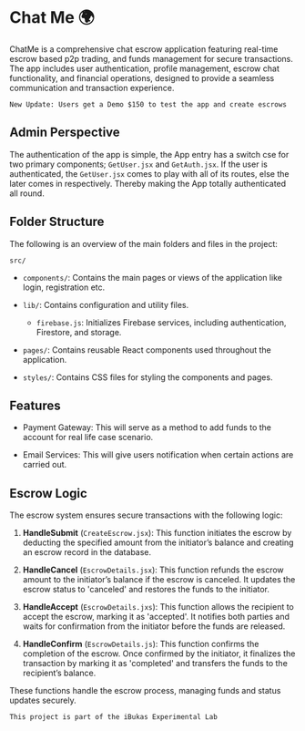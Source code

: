 # Chat Me 🌍

ChatMe is a comprehensive chat escrow application featuring real-time escrow based p2p trading, and funds management for secure transactions. The app includes user authentication, profile management, escrow chat functionality, and financial operations, designed to provide a seamless communication and transaction experience.

```
New Update: Users get a Demo $150 to test the app and create escrows
```

## Admin Perspective
The authentication of the app is simple, the App entry has a switch cse for two primary components; `GetUser.jsx` and `GetAuth.jsx`. If the user is authenticated, the `GetUser.jsx` comes to play with all of its routes, else the later comes in respectively. Thereby making the App totally authenticated all round.


  ## Folder Structure

  The following is an overview of the main folders and files in the project:

`src/`

* `components/`:
Contains the main pages or views of the application like login, registration etc.

* `lib/`:
Contains configuration and utility files.

    * `firebase.js`: Initializes Firebase services, including authentication, Firestore, and storage.

* `pages/`:
Contains reusable React components used throughout the application.

* `styles/`:
Contains CSS files for styling the components and pages.


## Features

* Payment Gateway: This will serve as a method to add funds to the account for real life case scenario.

* Email Services: This will give users notification when certain actions are carried out.


## Escrow Logic

The escrow system ensures secure transactions with the following logic:

1. **HandleSubmit** (`CreateEscrow.jsx`): This function initiates the escrow by deducting the specified amount from the initiator’s balance and creating an escrow record in the database.

2. **HandleCancel** (`EscrowDetails.jsx`): This function refunds the escrow amount to the initiator’s balance if the escrow is canceled. It updates the escrow status to 'canceled' and restores the funds to the initiator.

3. **HandleAccept** (`EscrowDetails.jxs`): This function allows the recipient to accept the escrow, marking it as 'accepted'. It notifies both parties and waits for confirmation from the initiator before the funds are released.

4. **HandleConfirm** (`EscrowDetails.js`): This function confirms the completion of the escrow. Once confirmed by the initiator, it finalizes the transaction by marking it as 'completed' and transfers the funds to the recipient’s balance.

These functions handle the escrow process, managing funds and status updates securely.

`
This project is part of the iBukas Experimental Lab
`
